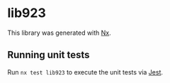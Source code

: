 # lib923

This library was generated with [Nx](https://nx.dev).

## Running unit tests

Run `nx test lib923` to execute the unit tests via [Jest](https://jestjs.io).
